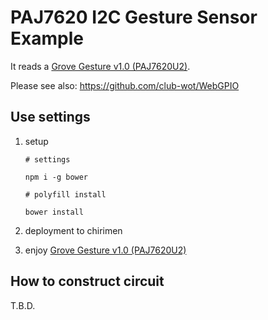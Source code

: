 # PAJ7620 I2C Gesture Sensor Example

It reads a [Grove Gesture v1.0 (PAJ7620U2)](http://wiki.seeedstudio.com/wiki/Grove_-_Gesture_v1.0).

Please see also: https://github.com/club-wot/WebGPIO

## Use settings

 1. setup

    ```
    # settings

    npm i -g bower

    # polyfill install

    bower install
    ```

 2. deployment to chirimen

 3. enjoy [Grove Gesture v1.0 (PAJ7620U2)](http://wiki.seeedstudio.com/wiki/Grove_-_Gesture_v1.0)


## How to construct circuit

T.B.D.



